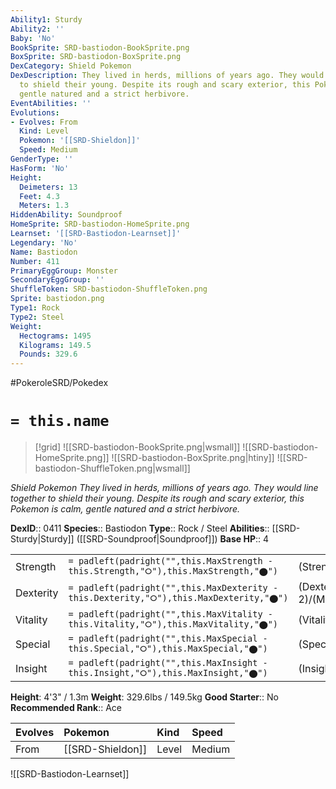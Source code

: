 ```yaml
---
Ability1: Sturdy
Ability2: ''
Baby: 'No'
BookSprite: SRD-bastiodon-BookSprite.png
BoxSprite: SRD-bastiodon-BoxSprite.png
DexCategory: Shield Pokemon
DexDescription: They lived in herds, millions of years ago. They would line together
  to shield their young. Despite its rough and scary exterior, this Pokemon is calm,
  gentle natured and a strict herbivore.
EventAbilities: ''
Evolutions:
- Evolves: From
  Kind: Level
  Pokemon: '[[SRD-Shieldon]]'
  Speed: Medium
GenderType: ''
HasForm: 'No'
Height:
  Deimeters: 13
  Feet: 4.3
  Meters: 1.3
HiddenAbility: Soundproof
HomeSprite: SRD-bastiodon-HomeSprite.png
Learnset: '[[SRD-Bastiodon-Learnset]]'
Legendary: 'No'
Name: Bastiodon
Number: 411
PrimaryEggGroup: Monster
SecondaryEggGroup: ''
ShuffleToken: SRD-bastiodon-ShuffleToken.png
Sprite: bastiodon.png
Type1: Rock
Type2: Steel
Weight:
  Hectograms: 1495
  Kilograms: 149.5
  Pounds: 329.6
---
```


#PokeroleSRD/Pokedex

# `= this.name`

> [!grid]
> ![[SRD-bastiodon-BookSprite.png|wsmall]]
> ![[SRD-bastiodon-HomeSprite.png]]
> ![[SRD-bastiodon-BoxSprite.png|htiny]]
> ![[SRD-bastiodon-ShuffleToken.png|wsmall]]


*Shield Pokemon*
*They lived in herds, millions of years ago. They would line together to shield their young. Despite its rough and scary exterior, this Pokemon is calm, gentle natured and a strict herbivore.*

**DexID**:: 0411
**Species**:: Bastiodon
**Type**:: Rock / Steel
**Abilities**:: [[SRD-Sturdy|Sturdy]] ([[SRD-Soundproof|Soundproof]])
**Base HP**:: 4

|           |                                                                                        |                                          |
| --------- | -------------------------------------------------------------------------------------- | ---------------------------------------- |
| Strength  | `= padleft(padright("",this.MaxStrength - this.Strength,"⭘"),this.MaxStrength,"⬤")`    | (Strength::2)/(MaxStrength::4)   |
| Dexterity | `= padleft(padright("",this.MaxDexterity - this.Dexterity,"⭘"),this.MaxDexterity,"⬤")` | (Dexterity:: 2)/(MaxDexterity::4) |
| Vitality  | `= padleft(padright("",this.MaxVitality - this.Vitality,"⭘"),this.MaxVitality,"⬤")`    | (Vitality::4)/(MaxVitality::8)   |
| Special   | `= padleft(padright("",this.MaxSpecial - this.Special,"⭘"),this.MaxSpecial,"⬤")`       | (Special::2)/(MaxSpecial::4)     |
| Insight   | `= padleft(padright("",this.MaxInsight - this.Insight,"⭘"),this.MaxInsight,"⬤")`       | (Insight::3)/(MaxInsight::7)     |

**Height**: 4'3" / 1.3m
**Weight**: 329.6lbs / 149.5kg
**Good Starter**:: No
**Recommended Rank**:: Ace

| Evolves   | Pokemon          | Kind   | Speed   |
|:----------|:-----------------|:-------|:--------|
| From      | [[SRD-Shieldon]] | Level  | Medium  |

![[SRD-Bastiodon-Learnset]]